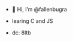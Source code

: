 - 👋 Hi, I’m @fallenbugra

- learing C and JS

- dc: 8ltb

<!---
fallenbugra/fallenbugra is a ✨ special ✨ repository because its `README.md` (this file) appears on your GitHub profile.
You can click the Preview link to take a look at your changes.
--->
